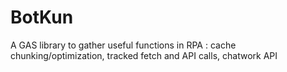 # BotKun
A GAS library to gather useful functions in RPA : cache chunking/optimization, tracked fetch and API calls, chatwork API 
